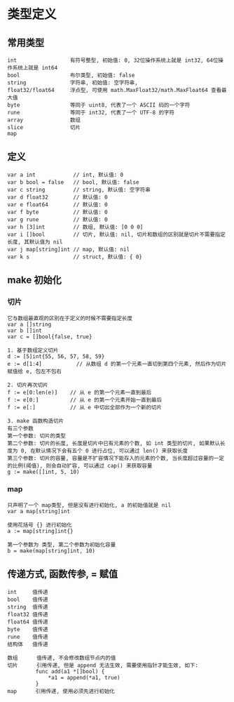 # 类型定义

## 常用类型

    int                 有符号整型, 初始值: 0, 32位操作系统上就是 int32, 64位操作系统上就是 int64
    bool                布尔类型, 初始值: false
    string              字符串, 初始值: 空字符串, 
    float32/float64     浮点型, 可使用 math.MaxFloat32/math.MaxFloat64 查看最大值
    byte                等同于 uint8, 代表了一个 ASCII 码的一个字符
    rune                等同于 int32, 代表了一个 UTF-8 的字符
    array               数组
    slice               切片
    map

## 定义

    var a int            // int, 默认值: 0
    var b bool = false   // bool, 默认值: false
    var c string         // string, 默认值: 空字符串
    var d float32        // 默认值: 0
    var e float64        // 默认值: 0
    var f byte           // 默认值: 0
    var g rune           // 默认值: 0
    var h [3]int         // 数组, 默认值: [0 0 0]
    var i []bool         // 切片, 默认值: nil, 切片和数组的区别就是切片不需要指定长度, 其默认值为 nil
    var j map[string]int // map, 默认值: nil
    var k s              // struct, 默认值: { 0}

## make 初始化

### 切片

    它与数组最直观的区别在于定义的时候不需要指定长度
	var a []string
	var b []int
	var c = []bool{false, true}

    1. 基于数组定义切片
	d := [5]int{55, 56, 57, 58, 59}
	e := d[1:4]           // 从数组 d 的第一个元素一直切到第四个元素, 然后作为切片赋值给 e, 包左不包右

	2. 切片再次切片
	f := e[0:len(e)]	// 从 e 的第一个元素一直到最后
	f := e[0:]	        // 从 e 的第一个元素开始一直到最后
	f := e[:]           // 从 e 中切出全部作为一个新的切片

    3. make 函数构造切片
    有三个参数
    第一个参数: 切片的类型
    第二个参数: 切片的长度, 长度是切片中已有元素的个数, 如 int 类型的切片, 如果默认长度为 0, 在默认情况下会有五个 0 进行占位, 可以通过 len() 来获取长度
    第三个参数: 切片的容量, 容量是不扩容情况下能存入的元素的个数, 当长度超过容量的一定的比例(阈值), 则会自动扩容, 可以通过 cap() 来获取容量
    g := make([]int, 5, 10)

### map

    只声明了一个 map类型, 但是没有进行初始化, a 的初始值就是 nil
    var a map[string]int

    使用花括号 {} 进行初始化
    a := map[string]int{}

    第一个参数为 类型, 第二个参数为初始化容量
	b = make(map[string]int, 10)
        

## 传递方式, 函数传参, = 赋值

    int     值传递
    bool    值传递
    string  值传递
    float32 值传递
    float64 值传递
    byte    值传递
    rune    值传递
    结构体   值传递

    数组      值传递, 不会修改数组节点内的值
    切片      引用传递, 但是 append 无法生效, 需要使用指针才能生效, 如下: 
             func add(a1 *[]bool) {
                 *a1 = append(*a1, true)
             }
    map      引用传递, 使用必须先进行初始化